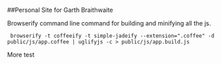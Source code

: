##Personal Site for Garth Braithwaite

Browserify command line command for building and minifying all the js.

```
 browserify -t coffeeify -t simple-jadeify --extension=".coffee" -d public/js/app.coffee | uglifyjs -c > public/js/app.build.js
```

More test

